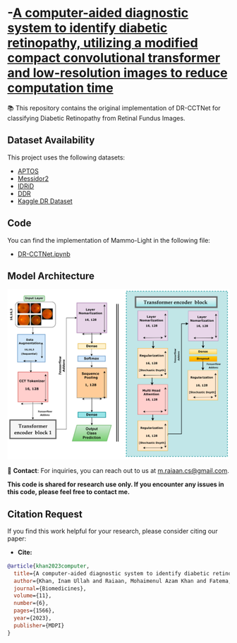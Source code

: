 # -[A computer-aided diagnostic system to identify diabetic retinopathy, utilizing a modified compact convolutional transformer and low-resolution images to reduce computation time](https://www.mdpi.com/2227-9059/11/6/1566#B17-biomedicines-11-01566)

📚 This repository contains the original implementation of DR-CCTNet for classifying Diabetic Retinopathy from Retinal Fundus Images.



## Dataset Availability

This project uses the following datasets:

- [APTOS](https://www.kaggle.com/competitions/aptos2019-blindness-detection/data)
- [Messidor2](https://www.adcis.net/en/third-party/messidor2/)
- [IDRiD](https://ieee-dataport.org/open-access/indian-diabetic-retinopathy-image-dataset-idrid)
- [DDR](https://www.kaggle.com/datasets/tinnkanjananuwat/ddr-dataset)
- [Kaggle DR Dataset](https://www.kaggle.com/c/diabetic-retinopathy-detection/data)

## Code

You can find the implementation of Mammo-Light in the following file:

- [DR-CCTNet.ipynb](https://github.com/mak-raiaan/DR-CCTNet/blob/main/DR-CCTNet.ipynb)

## Model Architecture

![DR-CCTNet](https://github.com/mak-raiaan/DR-CCTNet/blob/main/DR-CCTNet.png)


📧 **Contact**: For inquiries, you can reach out to us at m.raiaan.cs@gmail.com.

**This code is shared for research use only. If you encounter any issues in this code, please feel free to contact me.**


## Citation Request

If you find this work helpful for your research, please consider citing our paper:
- **Cite:**
```bibtex
@article{khan2023computer,
  title={A computer-aided diagnostic system to identify diabetic retinopathy, utilizing a modified compact convolutional transformer and low-resolution images to reduce computation time},
  author={Khan, Inam Ullah and Raiaan, Mohaimenul Azam Khan and Fatema, Kaniz and Azam, Sami and Rashid, Rafi ur and Mukta, Saddam Hossain and Jonkman, Mirjam and De Boer, Friso},
  journal={Biomedicines},
  volume={11},
  number={6},
  pages={1566},
  year={2023},
  publisher={MDPI}
}

